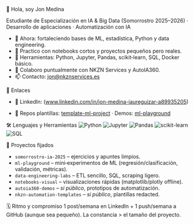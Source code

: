👋 Hola, soy Jon Medina


Estudiante de Especialización en IA & Big Data (Somorrostro 2025–2026) · Desarrollo de aplicaciones · Automatización con IA


- 🔭 Ahora: fortaleciendo bases de ML, estadística, Python y data engineering.
- 🧪 Practico con notebooks cortos y proyectos pequeños pero reales.
- 🧰 Herramientas: Python, Jupyter, Pandas, scikit‑learn, SQL, Docker básico.
- 🤝 Colaboro puntualmente con NKZN Services y AutoIA360.
- 📫 Contacto: jon@nkznservices.es


🔗 Enlaces
- 💼 LinkedIn: (www.linkedin.com/in/jon-medina-jaureguizar-a89935205)
  
- 🧪 Repos plantillas: [template-ml-project](#) · Demos: [ml-playground](#)



 🛠️ Lenguajes y Herramientas
![Python](https://img.shields.io/badge/Python-3776AB?style=for-the-badge&logo=python&logoColor=white)
![Jupyter](https://img.shields.io/badge/Jupyter-F37626?style=for-the-badge&logo=jupyter&logoColor=white)
![Pandas](https://img.shields.io/badge/Pandas-150458?style=for-the-badge&logo=pandas&logoColor=white)
![scikit-learn](https://img.shields.io/badge/scikit--learn-F7931E?style=for-the-badge&logo=scikit-learn&logoColor=white)
![SQL](https://img.shields.io/badge/SQL-003B57?style=for-the-badge&logo=sqlite&logoColor=white)


 📌 Proyectos fijados
- `somorrostro-ia-2025` – ejercicios y apuntes limpios.
- `ml-playground` – mini‑experimentos de ML (regresión/clasificación, validación, métricas).
- `data-engineering-labs` – ETL sencillo, SQL, scraping ligero.
- `notebooks-visual` – visualizaciones rápidas (matplotlib/plotly offline).
- `autoia360-demos` – *si público*, prototipos de automatización.
- `nkzn-automation-templates` – *si público*, plantillas redacted.


 🗓️ Ritmo y compromiso
1 post/semana en LinkedIn + 1 push/semana a GitHub (aunque sea pequeño). La constancia > el tamaño del proyecto.
